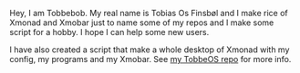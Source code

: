 Hey, I am Tobbebob. My real name is Tobias Os Finsbøl and I make rice of Xmonad and Xmobar just to name some of my repos and I make some script for a hobby. I hope I can help some new users.

I have also created a script that make a whole desktop of Xmonad with my config, my programs and my Xmobar.
See [my TobbeOS repo](https://gitlab.com/TobbeBob123/TobbeOS) for more info.
